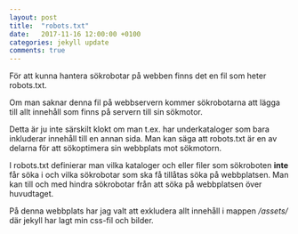 ```yaml
---
layout: post
title:  "robots.txt"
date:   2017-11-16 12:00:00 +0100
categories: jekyll update
comments: true
---
```

För att kunna hantera sökrobotar på webben finns det en fil som heter robots.txt.

Om man saknar denna fil på webbservern kommer sökrobotarna att lägga till allt innehåll som finns på servern till sin sökmotor.

Detta är ju inte särskilt klokt om man t.ex. har underkataloger som bara inkluderar innehåll till en annan sida. Man kan säga att robots.txt är en av delarna för att sökoptimera sin webbplats mot sökmotorn.

I robots.txt definierar man vilka kataloger och eller filer som sökroboten **inte** får söka i och vilka sökrobotar som ska få tillåtas söka på webbplatsen. Man kan till och med hindra sökrobotar från att söka på webbplatsen över huvudtaget.

På denna webbplats har jag valt att exkludera allt innehåll i mappen */assets/* där jekyll har lagt min css-fil och bilder.
